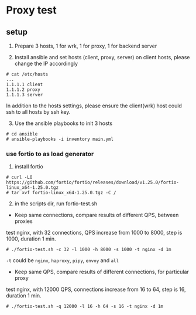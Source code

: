# Proxy test

## setup

1. Prepare 3 hosts, 1 for wrk, 1 for proxy, 1 for backend server

2. Install ansible and set hosts (client, proxy, server) on client hosts, please change the IP accordingly

```
# cat /etc/hosts
...
1.1.1.1 client
1.1.1.2 proxy
1.1.1.3 server
```

In addition to the hosts settings, please ensure the client(wrk) host could ssh to all hosts by ssh key.

3. Use the ansible playbooks to init 3 hosts

```
# cd ansible
# ansible-playbooks -i inventory main.yml
```

### use fortio to as load generator

1. install fortio

```
# curl -LO https://github.com/fortio/fortio/releases/download/v1.25.0/fortio-linux_x64-1.25.0.tgz
# tar xvf fortio-linux_x64-1.25.0.tgz -C /
```

2. in the scripts dir, run fortio-test.sh

* Keep same connections, compare results of different QPS, between proxies

test nginx, with 32 connections, QPS increase from 1000 to 8000, step is 1000, duration 1 min.

```
# ./fortio-test.sh -c 32 -l 1000 -h 8000 -s 1000 -t nginx -d 1m
```

`-t` could be `nginx`, `haproxy`, `pipy`, `envoy` and `all`

* Keep same QPS, compare results of different connections, for particular proxy

test nginx, with 12000 QPS, connections increase from 16 to 64, step is 16, duration 1 min.

```
# ./fortio-test.sh -q 12000 -l 16 -h 64 -s 16 -t nginx -d 1m
```
